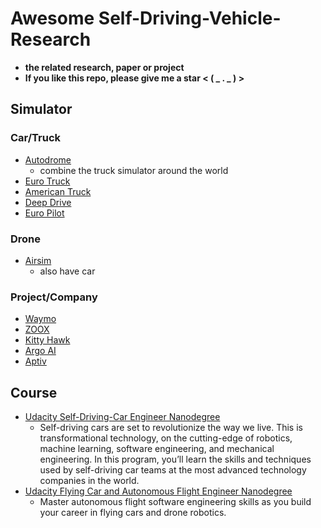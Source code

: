 # Awesome Self-Driving-Vehicle-Research
- **the related research, paper or project**
- **If you like this repo, please give me a star < ( _ . _ ) >**
## Simulator
### Car/Truck
- [Autodrome](https://github.com/vojtamolda/autodrome)
  - combine the truck simulator around the world  
- [Euro Truck](https://eurotrucksimulator2.com/)
- [American Truck](https://americantrucksimulator.com/)
- [Deep Drive](https://github.com/deepdrive/deepdrive)
- [Euro Pilot](https://github.com/marsauto/europilot)
### Drone
- [Airsim](https://github.com/Microsoft/AirSim)
  - also have car
### Project/Company
- [Waymo](https://waymo.com/tech/)
- [ZOOX](https://zoox.com/)
- [Kitty Hawk](https://kittyhawk.aero/)
- [Argo AI](https://www.argo.ai/)
- [Aptiv](https://www.aptiv.com/)

## Course
- [Udacity Self-Driving-Car Engineer Nanodegree](https://www.udacity.com/course/self-driving-car-engineer-nanodegree--nd013)
  - Self-driving cars are set to revolutionize the way we live. This is transformational technology, on the cutting-edge of robotics, machine learning, software engineering, and mechanical engineering. In this program, you’ll learn the skills and techniques used by self-driving car teams at the most advanced technology companies in the world.
- [Udacity Flying Car and Autonomous Flight Engineer Nanodegree](https://www.udacity.com/course/flying-car-nanodegree--nd787)
  - Master autonomous flight software engineering skills as you build your career in flying cars and drone robotics. 
